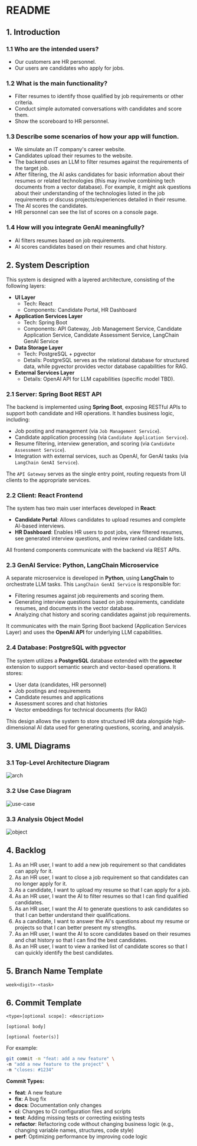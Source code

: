 # README

## 1. Introduction

### 1.1 Who are the intended users?
* Our customers are HR personnel.
* Our users are candidates who apply for jobs.

### 1.2 What is the main functionality?

* Filter resumes to identify those qualified by job requirements or other criteria.
* Conduct simple automated conversations with candidates and score them.
* Show the scoreboard to HR personnel.

### 1.3 Describe some scenarios of how your app will function.

* We simulate an IT company's career website.
* Candidates upload their resumes to the website.
* The backend uses an LLM to filter resumes against the requirements of the target job.
* After filtering, the AI asks candidates for basic information about their resumes or related technologies (this may involve combining tech documents from a vector database). For example, it might ask questions about their understanding of the technologies listed in the job requirements or discuss projects/experiences detailed in their resume.
* The AI scores the candidates.
* HR personnel can see the list of scores on a console page.

### 1.4 How will you integrate GenAI meaningfully?

* AI filters resumes based on job requirements.
* AI scores candidates based on their resumes and chat history.

## 2. System Description

This system is designed with a layered architecture, consisting of the following layers:

*   **UI Layer**
    *   Tech: React
    *   Components: Candidate Portal, HR Dashboard
*   **Application Services Layer**
    *   Tech: Spring Boot
    *   Components: API Gateway, Job Management Service, Candidate Application Service, Candidate Assessment Service, LangChain GenAI Service
*   **Data Storage Layer**
    *   Tech: PostgreSQL + pgvector
    *   Details: PostgreSQL serves as the relational database for structured data, while pgvector provides vector database capabilities for RAG.
*   **External Services Layer**
    *   Details: OpenAI API for LLM capabilities (specific model TBD).

### 2.1 Server: Spring Boot REST API

The backend is implemented using **Spring Boot**, exposing RESTful APIs to support both candidate and HR operations. It handles business logic, including:

* Job posting and management (via `Job Management Service`).
* Candidate application processing (via `Candidate Application Service`).
* Resume filtering, interview generation, and scoring (via `Candidate Assessment Service`).
* Integration with external services, such as OpenAI, for GenAI tasks (via `LangChain GenAI Service`).

The `API Gateway` serves as the single entry point, routing requests from UI clients to the appropriate services.

### 2.2 Client: React Frontend

The system has two main user interfaces developed in **React**:

*   **Candidate Portal**: Allows candidates to upload resumes and complete AI-based interviews.
*   **HR Dashboard**: Enables HR users to post jobs, view filtered resumes, see generated interview questions, and review ranked candidate lists.

All frontend components communicate with the backend via REST APIs.

### 2.3 GenAI Service: Python, LangChain Microservice

A separate microservice is developed in **Python**, using **LangChain** to orchestrate LLM tasks. This `LangChain GenAI Service` is responsible for:

* Filtering resumes against job requirements and scoring them.
* Generating interview questions based on job requirements, candidate resumes, and documents in the vector database.
* Analyzing chat history and scoring candidates against job requirements.

It communicates with the main Spring Boot backend (Application Services Layer) and uses the **OpenAI API** for underlying LLM capabilities.

### 2.4 Database: PostgreSQL with pgvector

The system utilizes a **PostgreSQL** database extended with the **pgvector** extension to support semantic search and vector-based operations. It stores:

* User data (candidates, HR personnel)
* Job postings and requirements
* Candidate resumes and applications
* Assessment scores and chat histories
* Vector embeddings for technical documents (for RAG)

This design allows the system to store structured HR data alongside high-dimensional AI data used for generating questions, scoring, and analysis.

## 3. UML Diagrams

### 3.1 Top-Level Architecture Diagram

![arch](./docs/images/arch.webp)

### 3.2 Use Case Diagram

![use-case](./docs/images/use-case.webp)

### 3.3 Analysis Object Model

![object](./docs/images/object.webp)

## 4. Backlog

1.  As an HR user, I want to add a new job requirement so that candidates can apply for it.
2.  As an HR user, I want to close a job requirement so that candidates can no longer apply for it.
3.  As a candidate, I want to upload my resume so that I can apply for a job.
4.  As an HR user, I want the AI to filter resumes so that I can find qualified candidates.
5.  As an HR user, I want the AI to generate questions to ask candidates so that I can better understand their qualifications.
6.  As a candidate, I want to answer the AI's questions about my resume or projects so that I can better present my strengths.
7.  As an HR user, I want the AI to score candidates based on their resumes and chat history so that I can find the best candidates.
8.  As an HR user, I want to view a ranked list of candidate scores so that I can quickly identify the best candidates.

## 5. Branch Name Template

```
week<digit>-<task>
```

## 6. Commit Template

```
<type>[optional scope]: <description>

[optional body]

[optional footer(s)]
```

For example:
```bash
git commit -m "feat: add a new feature" \
-m "add a new feature to the project" \
-m "closes: #1234"
```

**Commit Types:**

*   **feat**: A new feature
*   **fix**: A bug fix
*   **docs**: Documentation only changes
*   **ci**: Changes to CI configuration files and scripts
*   **test**: Adding missing tests or correcting existing tests
*   **refactor**: Refactoring code without changing business logic (e.g., changing variable names, structures, code style)
*   **perf**: Optimizing performance by improving code logic